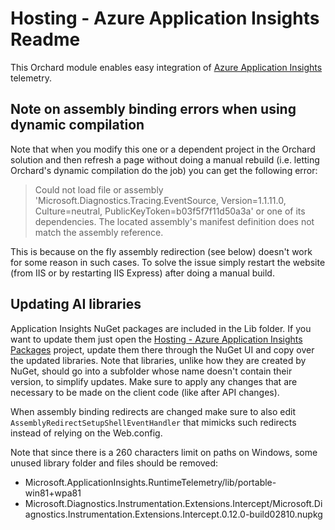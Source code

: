 # Hosting - Azure Application Insights Readme



This Orchard module enables easy integration of [Azure Application Insights](http://azure.microsoft.com/en-us/documentation/articles/app-insights-start-monitoring-app-health-usage/) telemetry.


## Note on assembly binding errors when using dynamic compilation

Note that when you modify this one or a dependent project in the Orchard solution and then refresh a page without doing a manual rebuild (i.e. letting Orchard's dynamic compilation do the job) you can get the following error:

> Could not load file or assembly 'Microsoft.Diagnostics.Tracing.EventSource, Version=1.1.11.0, Culture=neutral, PublicKeyToken=b03f5f7f11d50a3a' or one of its dependencies. The located assembly's manifest definition does not match the assembly reference.

This is because on the fly assembly redirection (see below) doesn't work for some reason in such cases. To solve the issue simply restart the website (from IIS or by restarting IIS Express) after doing a manual build.


## Updating AI libraries

Application Insights NuGet packages are included in the Lib folder. If you want to update them just open the [Hosting - Azure Application Insights Packages](https://bitbucket.org/Lombiq/hosting-azure-application-insights-packages) project, update them there through the NuGet UI and copy over the updated libraries. Note that libraries, unlike how they are created by NuGet, should go into a subfolder whose name doesn't contain their version, to simplify updates. Make sure to apply any changes that are necessary to be made on the client code (like after API changes).

When assembly binding redirects are changed make sure to also edit `AssemblyRedirectSetupShellEventHandler` that mimicks such redirects instead of relying on the Web.config.

Note that since there is a 260 characters limit on paths on Windows, some unused library folder and files should be removed:

- Microsoft.ApplicationInsights.RuntimeTelemetry/lib/portable-win81+wpa81
- Microsoft.Diagnostics.Instrumentation.Extensions.Intercept/Microsoft.Diagnostics.Instrumentation.Extensions.Intercept.0.12.0-build02810.nupkg